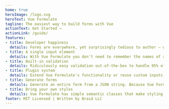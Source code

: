 ```yaml
---
home: true
heroImage: /logo.svg
heroText: Vue Formulate
tagline: The easiest way to build forms with Vue
actionText: Get Started →
actionLink: /guide/
features:
- title: Developer happiness
  details: Forms are everywhere, yet surprisingly tedious to author — well, not anymore. Vue Formulate provides a powerful and flexible API to developers that makes complex form creation a breeze.
- title: A single input element
  details: With Vue Formulate you don't need to remember the names of a dozen components — all form elements are created with a single component. Easy!
- title: Built-in validation
  details: Ridiculously easy validation out-of-the-box to handle 95% of use-cases. Help text, validation rules, and validation messages are simple props. Need more? You can add custom validations too.
- title: Plugin system
  details: Extend Vue Formulate's functionality or reuse custom inputs, validation rules, and messages across projects by tapping into the plugin system. Make your plugin open source to share with others!
- title: Generate forms
  details: Generate an entire form from a JSON string. Because Vue Formulate uses a single input component, you can easily loop through an array and dynamically generate a form.
- title: Bring your own styles
  details: Vue Formulate has simple semantic classes that make styling inputs a snap. Roll your own styles or choose one of our pre-baked themes.
footer: MIT Licensed | Written by Braid LLC
---
```


